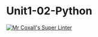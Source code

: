 # Unit1-02-Python
[![Mr Coxall's Super Linter](https://github.com/JackTurcs/ICS3U-C-Programming-JackT/workflows/Mr%20Coxall's%20Super%20Linter/badge.svg)](https://github.com/JackTurcs/ICS3U-C-Programming-JackT/actions/)
